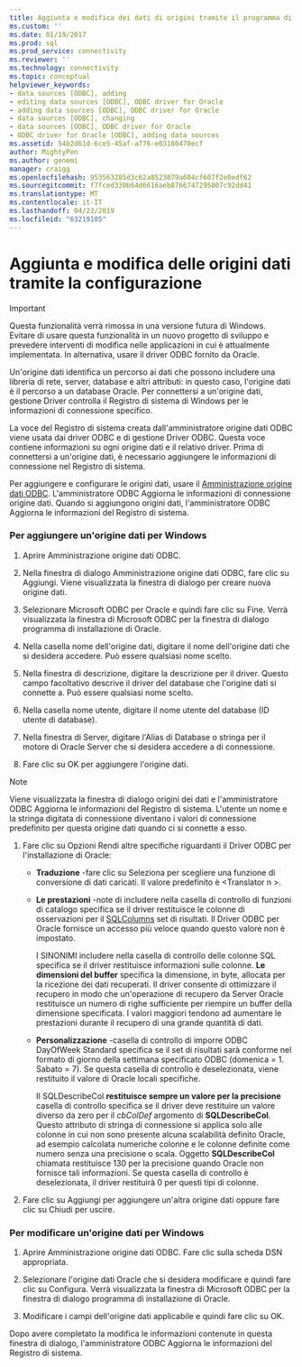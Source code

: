 ```yaml
---
title: Aggiunta e modifica dei dati di origini tramite il programma di installazione | Microsoft Docs
ms.custom: ''
ms.date: 01/19/2017
ms.prod: sql
ms.prod_service: connectivity
ms.reviewer: ''
ms.technology: connectivity
ms.topic: conceptual
helpviewer_keywords:
- data sources [ODBC], adding
- editing data sources [ODBC], ODBC driver for Oracle
- adding data sources [ODBC], ODBC driver for Oracle
- data sources [ODBC], changing
- data sources [ODBC], ODBC driver for Oracle
- ODBC driver for Oracle [ODBC], adding data sources
ms.assetid: 54b2d61d-6ce5-45af-a776-e03180470ecf
author: MightyPen
ms.author: genemi
manager: craigg
ms.openlocfilehash: 953563285d3c62a8523079a604cf607f2e0edf62
ms.sourcegitcommit: f7fced330b64d6616aeb8766747295807c92dd41
ms.translationtype: MT
ms.contentlocale: it-IT
ms.lasthandoff: 04/23/2019
ms.locfileid: "63219105"
---
```

# <a name="adding-and-modifying-data-sources-using-setup"></a>Aggiunta e modifica delle origini dati tramite la configurazione
> [!IMPORTANT]  
>  Questa funzionalità verrà rimossa in una versione futura di Windows. Evitare di usare questa funzionalità in un nuovo progetto di sviluppo e prevedere interventi di modifica nelle applicazioni in cui è attualmente implementata. In alternativa, usare il driver ODBC fornito da Oracle.  
  
 Un'origine dati identifica un percorso ai dati che possono includere una libreria di rete, server, database e altri attributi: in questo caso, l'origine dati è il percorso a un database Oracle. Per connettersi a un'origine dati, gestione Driver controlla il Registro di sistema di Windows per le informazioni di connessione specifico.  
  
 La voce del Registro di sistema creata dall'amministratore origine dati ODBC viene usata dai driver ODBC e di gestione Driver ODBC. Questa voce contiene informazioni su ogni origine dati e il relativo driver. Prima di connettersi a un'origine dati, è necessario aggiungere le informazioni di connessione nel Registro di sistema.  
  
 Per aggiungere e configurare le origini dati, usare il [Amministrazione origine dati ODBC](../../odbc/admin/odbc-data-source-administrator.md). L'amministratore ODBC Aggiorna le informazioni di connessione origine dati. Quando si aggiungono origini dati, l'amministratore ODBC Aggiorna le informazioni del Registro di sistema.  
  
### <a name="to-add-a-data-source-for-windows"></a>Per aggiungere un'origine dati per Windows  
  
1.  Aprire Amministrazione origine dati ODBC.  
  
2.  Nella finestra di dialogo Amministrazione origine dati ODBC, fare clic su Aggiungi. Viene visualizzata la finestra di dialogo per creare nuova origine dati.  
  
3.  Selezionare Microsoft ODBC per Oracle e quindi fare clic su Fine. Verrà visualizzata la finestra di Microsoft ODBC per la finestra di dialogo programma di installazione di Oracle.  
  
4.  Nella casella nome dell'origine dati, digitare il nome dell'origine dati che si desidera accedere. Può essere qualsiasi nome scelto.  
  
5.  Nella finestra di descrizione, digitare la descrizione per il driver. Questo campo facoltativo descrive il driver del database che l'origine dati si connette a. Può essere qualsiasi nome scelto.  
  
6.  Nella casella nome utente, digitare il nome utente del database (ID utente di database).  
  
7.  Nella finestra di Server, digitare l'Alias di Database o stringa per il motore di Oracle Server che si desidera accedere a di connessione.  
  
8.  Fare clic su OK per aggiungere l'origine dati.  
  
> [!NOTE]  
>  Viene visualizzata la finestra di dialogo origini dei dati e l'amministratore ODBC Aggiorna le informazioni del Registro di sistema. L'utente un nome e la stringa digitata di connessione diventano i valori di connessione predefinito per questa origine dati quando ci si connette a esso.  
  
1.  Fare clic su Opzioni Rendi altre specifiche riguardanti il Driver ODBC per l'installazione di Oracle:  
  
    -   **Traduzione** -fare clic su Seleziona per scegliere una funzione di conversione di dati caricati. Il valore predefinito è \<Translator n >.  
  
    -   **Le prestazioni** -note di includere nella casella di controllo di funzioni di catalogo specifica se il driver restituisce le colonne di osservazioni per il [SQLColumns](../../odbc/microsoft/level-1-api-functions-odbc-driver-for-oracle.md) set di risultati. Il Driver ODBC per Oracle fornisce un accesso più veloce quando questo valore non è impostato.  
  
         I SINONIMI includere nella casella di controllo delle colonne SQL specifica se il driver restituisce informazioni sulle colonne. **Le dimensioni del buffer** specifica la dimensione, in byte, allocata per la ricezione dei dati recuperati. Il driver consente di ottimizzare il recupero in modo che un'operazione di recupero da Server Oracle restituisce un numero di righe sufficiente per riempire un buffer della dimensione specificata. I valori maggiori tendono ad aumentare le prestazioni durante il recupero di una grande quantità di dati.  
  
    -   **Personalizzazione** -casella di controllo di imporre ODBC DayOfWeek Standard specifica se il set di risultati sarà conforme nel formato di giorno della settimana specificato ODBC (domenica = 1. Sabato = 7). Se questa casella di controllo è deselezionata, viene restituito il valore di Oracle locali specifiche.  
  
         Il SQLDescribeCol **restituisce sempre un valore per la precisione** casella di controllo specifica se il driver deve restituire un valore diverso da zero per il *cbColDef* argomento di **SQLDescribeCol**. Questo attributo di stringa di connessione si applica solo alle colonne in cui non sono presente alcuna scalabilità definito Oracle, ad esempio calcolata numeriche colonne e le colonne definite come numero senza una precisione o scala. Oggetto **SQLDescribeCol** chiamata restituisce 130 per la precisione quando Oracle non fornisce tali informazioni. Se questa casella di controllo è deselezionata, il driver restituirà 0 per questi tipi di colonne.  
  
2.  Fare clic su Aggiungi per aggiungere un'altra origine dati oppure fare clic su Chiudi per uscire.  
  
### <a name="to-modify-a-data-source-for-windows"></a>Per modificare un'origine dati per Windows  
  
1.  Aprire Amministrazione origine dati ODBC. Fare clic sulla scheda DSN appropriata.  
  
2.  Selezionare l'origine dati Oracle che si desidera modificare e quindi fare clic su Configura. Verrà visualizzata la finestra di Microsoft ODBC per la finestra di dialogo programma di installazione di Oracle.  
  
3.  Modificare i campi dell'origine dati applicabile e quindi fare clic su OK.  
  
 Dopo avere completato la modifica le informazioni contenute in questa finestra di dialogo, l'amministratore ODBC Aggiorna le informazioni del Registro di sistema.
